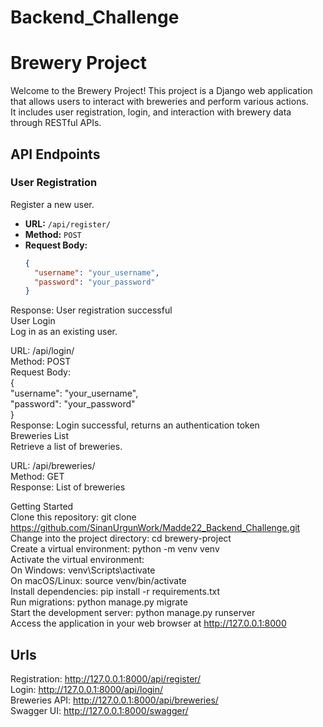 # Backend_Challenge  
# Brewery Project  

Welcome to the Brewery Project! This project is a Django web application that allows users to interact with breweries and perform various actions.  
It includes user registration, login, and interaction with brewery data through RESTful APIs.  
## API Endpoints  

### User Registration  

Register a new user.  

- **URL:** `/api/register/`  
- **Method:** `POST`  
- **Request Body:**  
  ```json  
  {  
    "username": "your_username",  
    "password": "your_password"  
  }  
Response: User registration successful  
User Login  
Log in as an existing user.  

URL: /api/login/  
Method: POST  
Request Body:  
{  
  "username": "your_username",  
  "password": "your_password"  
}  
Response: Login successful, returns an authentication token  
Breweries List   
Retrieve a list of breweries.  

URL: /api/breweries/  
Method: GET  
Response: List of breweries  

Getting Started  
Clone this repository: git clone https://github.com/SinanUrgunWork/Madde22_Backend_Challenge.git   
Change into the project directory: cd brewery-project  
Create a virtual environment: python -m venv venv  
Activate the virtual environment:  
On Windows: venv\Scripts\activate  
On macOS/Linux: source venv/bin/activate  
Install dependencies: pip install -r requirements.txt  
Run migrations: python manage.py migrate  
Start the development server: python manage.py runserver  
Access the application in your web browser at http://127.0.0.1:8000  

## Urls  
Registration: http://127.0.0.1:8000/api/register/  
Login: http://127.0.0.1:8000/api/login/  
Breweries API: http://127.0.0.1:8000/api/breweries/  
Swagger UI: http://127.0.0.1:8000/swagger/  
